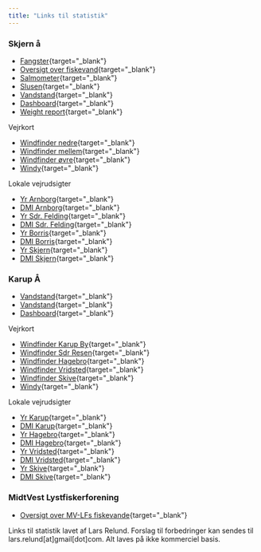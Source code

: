 ```yaml
---
title: "Links til statistik"
---
```


<style>
#header {
    display: none;
}
</style>

### Skjern å

  * [Fangster](skjern/skjern-catch.html){target="_blank"}
  * [Oversigt over fiskevand](skjern/skjern-kort.html){target="_blank"}
  * [Salmometer](skjern/skjern-salmometer.html){target="_blank"}
  * [Slusen](skjern/skjern-lock-flow.html){target="_blank"}
  * [Vandstand](skjern/skjern-waterlevel.html){target="_blank"}
  * [Dashboard](https://relund.shinyapps.io/skjern){target="_blank"}
  * [Weight report](skjern/skjern-weight.html){target="_blank"}
  
Vejrkort

* [Windfinder nedre](https://www.windfinder.com/#13/55.9251/8.4928/sfc){target="_blank"}
* [Windfinder mellem](https://www.windfinder.com/#13/55.9376/8.6507/sfc){target="_blank"}
* [Windfinder øvre](https://www.windfinder.com/#13/55.9652/8.8720/sfc){target="_blank"}
* [Windy](https://www.windy.com/55.959/8.645?55.925,8.545,13){target="_blank"}

Lokale vejrudsigter

* [Yr Arnborg](https://www.yr.no/nb/v%C3%A6rvarsel/daglig-tabell/2-2624623/Danmark/Region%20Midtjylland/Herning/Arnborg){target="_blank"}
* [DMI Arnborg](https://www.dmi.dk/lokation/show/DK/2624622/Arnborg/){target="_blank"}
* [Yr Sdr. Felding](https://www.yr.no/nb/v%C3%A6rvarsel/graf/2-11711557/Danmark/Region%20Midtjylland/Sonder%20Felding){target="_blank"}
* [DMI Sdr. Felding](https://www.dmi.dk/lokation/show/DK/2613064/S%C3%B8nder_Felding/){target="_blank"}
* [Yr Borris](https://www.yr.no/nb/v%C3%A6rvarsel/graf/2-2623640/Danmark/Region%20Midtjylland/Ringk%C3%B8bing-Skjern/Borris){target="_blank"}
* [DMI Borris](https://www.dmi.dk/lokation/show/DK/2623640/Borris/){target="_blank"}
* [Yr Skjern](https://www.yr.no/nb/v%C3%A6rvarsel/graf/2-2613715/Danmark/Region%20Midtjylland/Ringk%C3%B8bing-Skjern/Skjern){target="_blank"}
* [DMI Skjern](https://www.dmi.dk/lokation/show/DK/2613715/Skjern/){target="_blank"}
  
  
### Karup Å

  * [Vandstand](karup/karup-waterlevel.html){target="_blank"}
  * [Vandstand](karup/karup-watertemp.html){target="_blank"}
  * [Dashboard](https://relund.shinyapps.io/karup){target="_blank"}

Vejrkort

* [Windfinder Karup By](https://www.windfinder.com/#13/56.3118/9.0879/sfc){target="_blank"}
* [Windfinder Sdr Resen](https://www.windfinder.com/#13/56.3794/9.0879/sfc){target="_blank"}
* [Windfinder Hagebro](https://www.windfinder.com/#13/56.4069/9.0084/sfc){target="_blank"}
* [Windfinder Vridsted](https://www.windfinder.com/#13/56.4422/9.0065/sfc){target="_blank"}
* [Windfinder Skive](https://www.windfinder.com/#13/56.5060/8.9910/sfc){target="_blank"}
* [Windy](https://www.windy.com/56.408/9.011?56.397,9.011,13){target="_blank"}

Lokale vejrudsigter

* [Yr Karup](https://www.yr.no/nb/v%C3%A6rvarsel/graf/2-2619068/Danmark/Region%20Midtjylland/Viborg/Karup){target="_blank"}
* [DMI Karup](https://www.dmi.dk/lokation/show/DK/2619068/Karup/){target="_blank"}
* [Yr Hagebro](https://www.yr.no/nb/v%C3%A6rvarsel/graf/2-2620960/Danmark/Region%20Midtjylland/Herning/Haderup){target="_blank"}
* [DMI Hagebro](https://www.dmi.dk/lokation/show/DK/2620960/Haderup/){target="_blank"}
* [Yr Vridsted](https://www.yr.no/nb/v%C3%A6rvarsel/graf/2-2609962/Danmark/Region%20Midtjylland/Viborg/Vridsted){target="_blank"}
* [DMI Vridsted](https://www.dmi.dk/lokation/show/DK/2609962/Vridsted/){target="_blank"}
* [Yr Skive](https://www.yr.no/nb/v%C3%A6rvarsel/graf/2-2613731/Danmark/Region%20Midtjylland/Skive/Skive){target="_blank"}
* [DMI Skive](https://www.dmi.dk/lokation/show/DK/2613731/Skive/){target="_blank"}


### MidtVest Lystfiskerforening

  * [Oversigt over MV-LFs fiskevande](mv-lf/mv-lf-kort.html){target="_blank"}

Links til statistik lavet af Lars Relund. Forslag til forbedringer kan sendes til lars.relund[at]gmail[dot]com. Alt laves på ikke kommerciel basis. 








  